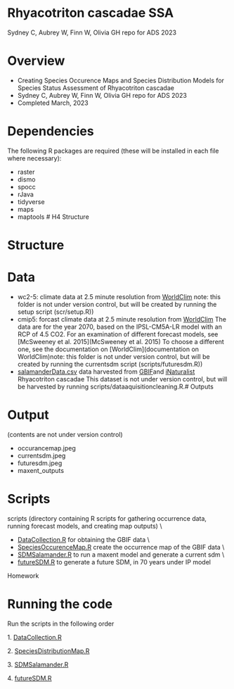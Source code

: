 # Rhyacotriton cascadae SSA

Sydney C, Aubrey W, Finn W, Olivia GH repo for ADS 2023

# Overview

-   Creating Species Occurence Maps and Species Distribution Models for Species Status Assessment of Rhyacotriton cascadae
-   Sydney C, Aubrey W, Finn W, Olivia GH repo for ADS 2023
-   Completed March, 2023
#  Dependencies 
The following R packages are required (these will be installed in each file where necessary):
-   raster
-   dismo
-   spocc
-   rJava
-   tidyverse
-   maps
-   maptools \# H4 Structure
# Structure
# Data
* wc2-5: climate data at 2.5 minute resolution from [WorldClim](WorldClim) note: this folder is not under version control, but will be created by running the setup script (scr/setup.R))
* cmip5: forcast climate data at 2.5 minute resolution from [WorldClim](WorldClim) The data are for the year 2070, based on the IPSL-CM5A-LR model with an RCP of 4.5 CO2. For an examination of different forecast models, see [McSweeney et al. 2015](McSweeney et al. 2015) To choose a different one, see the documentation on [WorldClim](documentation on WorldClim)note: this folder is not under version control, but will be created by running the currentsdm script (scripts/futuresdm.R))
*  [salamanderData.csv](https://github.com/BiodiversityDataScienceCorp/2023_Group_4/blob/main/data/salamanderData.csv) data harvested from [GBIF](GBIF)and [iNaturalist](iNaturalist) Rhyacotriton cascadae This dataset is not under version control, but will be harvested by running scripts/dataaquisitioncleaning.R.# Outputs

# Output 
(contents are not under version control) 
* occurancemap.jpeg 
* currentsdm.jpeg 
* futuresdm.jpeg 
* maxent_outputs

# Scripts

scripts (directory containing R scripts for gathering occurrence data, running forecast models, and creating map outputs) \
* [DataCollection.R](https://github.com/BiodiversityDataScienceCorp/2023_Group_4/blob/main/src/DataCollection.R) for obtaining the GBIF data \
* [SpeciesOccurenceMap.R](https://github.com/BiodiversityDataScienceCorp/2023_Group_4/blob/main/output/salamanderOccurrence.jpg) create the occurrence map of the GBIF data \
* [SDMSalamander.R](https://github.com/BiodiversityDataScienceCorp/2023_Group_4/blob/main/src/SDMSalamander.R) to run a maxent model and generate a current sdm \
* [futureSDM.R](https://github.com/BiodiversityDataScienceCorp/2023_Group_4/blob/main/src/futureSDM.R) to generate a future SDM, in 70 years under IP model

Homework

# Running the code

Run the scripts in the following order

1\. [DataCollection.R](https://github.com/BiodiversityDataScienceCorp/2023_Group_4/blob/main/src/DataCollection.R)

2\. [SpeciesDistributionMap.R](https://github.com/BiodiversityDataScienceCorp/2023_Group_4/blob/main/src/SpeciesDistributionMap.R)

3\. [SDMSalamander.R](https://github.com/BiodiversityDataScienceCorp/2023_Group_4/blob/main/src/SDMSalamander.R)

4\. [futureSDM.R](https://github.com/BiodiversityDataScienceCorp/2023_Group_4/blob/main/src/futureSDM.R)
